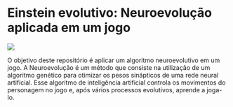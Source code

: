 # Einstein evolutivo: Neuroevolução aplicada em um jogo

![](https://github.com/Roberto-Junior/Einstein-evolutivo/blob/main/Einstein-evolutivo-gif.gif?raw=true)

O objetivo deste repositório é aplicar um algoritmo neuroevolutivo em um jogo. A Neuroevolução é um método que consiste na utilização de um algoritmo genético para otimizar os pesos sinápticos de uma rede neural artificial.
Esse algoritmo de inteligência artificial controla os movimentos do personagem no jogo e, após vários processos evolutivos, aprende a joga-lo.
